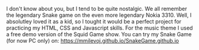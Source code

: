 I don't know about you, but I tend to be quite nostalgic. We all remember the legendary Snake game on the even more legendary Nokia 3310. Well, I absolutley loved it as a kid, so I tought it would be a perfect project for practicing my HTML, CSS and Javascript skills. For the music theme I used a free demo version of the Squid Game show. You can try my Snake Game (for now PC only) on: https://mmilevoj.github.io/SnakeGame.github.io
